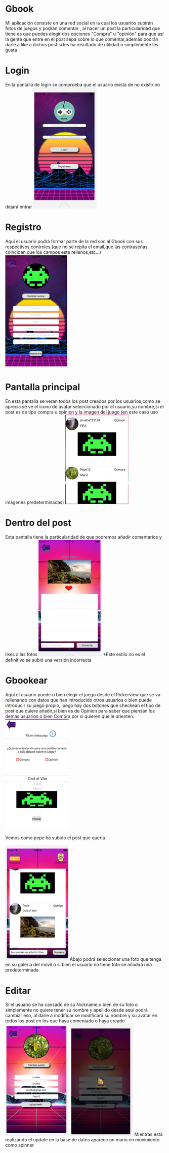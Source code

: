 # Gbook

Mi aplicación consiste en una red social en la cual los usuarios subirán fotos de juegos y podrán comentar , al hacer un post la particularidad que tiene es que puedes elegir dos opciones "Compra" u "opinión" para que así la gente que entre en el post sepa sobre lo que comentar,además podrán darle a like a dichos post si les ha resultado de utilidad o simplemente les gusta

<h1>Login</h1>
En la pantalla de login se comprueba que el usuario exista de no existir no dejará entrar

<img src=./Gbook/Imagenes/1.PNG width=200px>

<h1>Registro</h1>
Aquí el usuario podrá formar parte de la red social Gbook con sus respectivos controles,(que no se repita el email,que las contraseñas coincidan,que los campos este rellenos,etc...)

<img src=./Gbook/Imagenes/2.PNG width=200px>

<h1>Pantalla principal</h1>
En esta pantalla se veran todos los post creados por los usuarios,como se aprecia se ve el icono de avatar seleccionado por el usuario,su nombre,si el post es de tipo compra u opinion y la imagen del juego (en este caso uso imágenes predeterminadas)

<img src=./Gbook/Imagenes/8.PNG width=200px>

<h1>Dentro del post</h1>
Esta pantalla tiene la particularidad de que podremos añadir comentarios y likes a las fotos


<img src=./Gbook/Imagenes/5.PNG width=200px>
*Este estilo no es el definitivo se subió una versión incorrecta

<h1>Gbookear</h1>
Aquí el usuario puede o bien elegir el juego desde el Pickerview que se va rellenando con datos que han introducido otros usuarios o bien puede introducir su juego propio, luego hay dos botones que checkean el tipo de post que quiere añadir,si bien es de Opinion para saber que piensan los demás usuarios o bien Compra por si quieren que le orienten.

<img src=./Gbook/Imagenes/3.PNG width=200px>

Vemos como pepe ha subido el post que queria

<img src=./Gbook/Imagenes/4.PNG width=200px>
Abajo podrá seleccionar una foto que tenga en su galería del móvil o si bien el usuario no tiene foto se añadirá una predeterminada

<h1>Editar</h1>
Si el usuario se ha cansado de su Nickname,o bien de su foto o simplemente no quiere tener su nombre y apellido desde aquí podrá cambiar eso, al darle a modificar se modificará su nombre y su avatar en todos los post en los que haya comentado o haya creado
<img src=./Gbook/Imagenes/6.PNG width=200px>


<img src=./Gbook/Imagenes/7.PNG width=200px>
Mientras está realizando el update en la base de datos aparece un mario en movimiento como spinner
